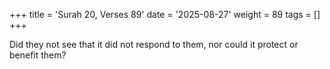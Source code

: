 +++
title = 'Surah 20, Verses 89'
date = '2025-08-27'
weight = 89
tags = []
+++

Did they not see that it did not respond to them, nor could it protect or benefit them?